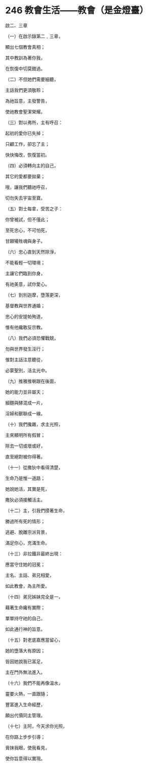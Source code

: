# 246 教會生活——教會（是金燈臺）

啟二、三章

（一）在啟示錄第二﹑三章，

顯出七個教會真相；

其中教訓為著你我，

在恢復中切莫錯過。

（二）不但她們需要細聽，

主話我們更須敬聆；

為祂旨意，主發警告，

使祂教會聖潔榮耀。

（三）對以弗所，主有呼召：

起初的愛你已失掉；

只顧工作，卻忘了主；

快快悔改，恢復當初。

（四）必須轉向主的自己，

其它的愛都要拋棄；

哦，讓我們聽祂呼召，

切勿失去宇宙至寶。

（五）對士每拿，受苦之子：

你曾被試，但不僅此；

至死忠心，不可怕死，

甘願犧牲魂與身子。

（六）忠心直到天然除淨，

不能看輕一切環境；

主讓它們臨到你身，

有祂美意，試你愛心。

（七）到別迦摩，墮落更深，

基督教與世界通婚；

忠心的安提帕殉道，

惟有他纔敢反宗教。

（八）我們必須恐懼戰兢，

勿與世界發生淫行；

惟對主話注意聽從，

必蒙聖別，活主光中。

（九）推雅推喇跟在後面，

她的能力並非屬天；

細麵與酵混成一片，

淫婦和獸聯成一線。

（十）我們攙雜，求主光照，

主來顯明所有假冒；

除去一切或壞或好，

直至絕對被你得著。

（十一）從撒狄中看得清楚，

生命乃是惟一道路；

她說她活，其實是死，

撒狄必須接觸活主。

（十二）主，引我們摸著生命，

勝過所有死的情形；

逃避、脫離宗派背景，

滿足你心，充滿生命。

（十三）非拉鐵非最終出現：

應當守住她的冠冕；

主名、主話、弟兄相愛，

如此教會，為主所愛。

（十四）弟兄姊妹完全是一，

藉著生命纔有實際；

單單持守祂的自己，

如此通行神的旨意。

（十五）對老底嘉應當留心，

她的墮落大有原因；

皆因她說我已富足，

主在門外無法進入。

（十六）我們不能再像溫水，

靈要火熱，一直跟隨；

豐富進入生命經歷，

願出代價同主管理。

（十七）主阿，今天求你光照，

在你路上步步引導；

膏抹我眼，使我看見，

使你旨意得以實現。

